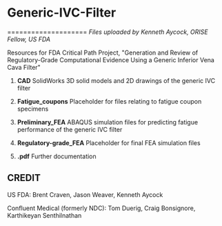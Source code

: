 # Generic-IVC-Filter
====================
*Files uploaded by Kenneth Aycock, ORISE Fellow, US FDA*

Resources for FDA Critical Path Project, "Generation and Review of Regulatory-Grade Computational Evidence Using a Generic Inferior Vena Cava Filter"

1. **CAD** SolidWorks 3D solid models and 2D drawings of the generic IVC filter

2. **Fatigue_coupons** Placeholder for files relating to fatigue coupon specimens

3. **Preliminary_FEA** ABAQUS simulation files for predicting fatigue performance of the generic IVC filter

4. **Regulatory-grade_FEA** Placeholder for final FEA simulation files

5. **.pdf** Further documentation 


CREDIT
------
US FDA: Brent Craven, Jason Weaver, Kenneth Aycock

Confluent Medical (formerly NDC): Tom Duerig, Craig Bonsignore, Karthikeyan Senthilnathan
